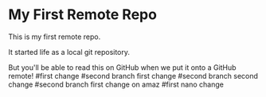 # My First Remote Repo

This is my first remote repo.

It started life as a local git repository.

But you'll be able to read this on GitHub when we put it onto a GitHub remote!
#first change
#second branch first change
#second branch second change
#second branch first change on amaz
#first nano change
